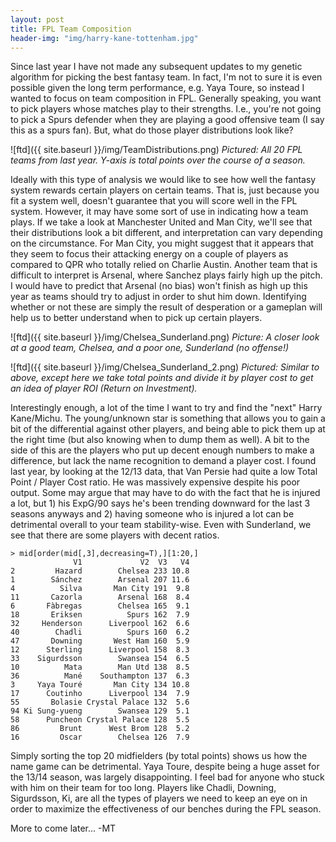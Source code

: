 ```yaml
---
layout: post
title: FPL Team Composition
header-img: "img/harry-kane-tottenham.jpg"
---
```


Since last year I have not made any subsequent updates to my genetic algorithm for picking the best fantasy team. In fact, I'm not to sure it is even possible given the long term performance, e.g. Yaya Toure, so instead I wanted to focus on team composition in FPL. Generally speaking, you want to pick players whose matches play to their strengths. I.e., you're not going to pick a Spurs defender when they are playing a good offensive team (I say this as a spurs fan). But, what do those player distributions look like?

![ftd]({{ site.baseurl }}/img/TeamDistributions.png)
*Pictured: All 20 FPL teams from last year. Y-axis is total points over the course of a season.*

Ideally with this type of analysis we would like to see how well the fantasy system rewards certain players on certain teams. That is, just because you fit a system well, doesn't guarantee that you will score well in the FPL system. However, it may have some sort of use in indicating how a team plays. If we take a look at Manchester United and Man City, we'll see that their distributions look a bit different, and interpretation can vary depending on the circumstance. For Man City, you might suggest that it appears that they seem to focus their attacking energy on a couple of players as compared to QPR who totally relied on Charlie Austin. Another team that is difficult to interpret is Arsenal, where Sanchez plays fairly high up the pitch. I would have to predict that Arsenal (no bias) won't finish as high up this year as teams should try to adjust in order to shut him down. Identifying whether or not these are simply the result of desperation or a gameplan will help us to better understand when to pick up certain players.

![ftd]({{ site.baseurl }}/img/Chelsea_Sunderland.png)
*Picture: A closer look at a good team, Chelsea, and a poor one, Sunderland (no offense!)*

![ftd]({{ site.baseurl }}/img/Chelsea_Sunderland_2.png)
*Pictured: Similar to above, except here we take total points and divide it by player cost to get an idea of player ROI (Return on Investment).*

Interestingly enough, a lot of the time I want to try and find the "next" Harry Kane/Michu. The young/unknown star is something that allows you to gain a bit of the differential against other players, and being able to pick them up at the right time (but also knowing when to dump them as well). A bit to the side of this are the players who put up decent enough numbers to make a difference, but lack the name recognition to demand a player cost. I found last year, by looking at the 12/13 data, that Van Persie had quite a low Total Point / Player Cost ratio. He was massively expensive despite his poor output. Some may argue that may have to do with the fact that he is injured a lot, but 1) his ExpG/90 says he's been trending downward for the last 3 seasons anyways and 2) having someone who is injured a lot can be detrimental overall to your team stability-wise. Even with Sunderland, we see that there are some players with decent ratios.

```
> mid[order(mid[,3],decreasing=T),][1:20,]
              V1             V2  V3   V4
2         Hazard        Chelsea 233 10.8
1        Sánchez        Arsenal 207 11.6
4          Silva       Man City 191  9.8
11       Cazorla        Arsenal 168  8.4
6       Fàbregas        Chelsea 165  9.1
18       Eriksen          Spurs 162  7.9
32     Henderson      Liverpool 162  6.6
40        Chadli          Spurs 160  6.2
47       Downing       West Ham 160  5.9
12      Sterling      Liverpool 158  8.3
33    Sigurdsson        Swansea 154  6.5
10          Mata        Man Utd 138  8.5
36          Mané    Southampton 137  6.3
3     Yaya Touré       Man City 134 10.8
17      Coutinho      Liverpool 134  7.9
55       Bolasie Crystal Palace 132  5.6
94 Ki Sung-yueng        Swansea 129  5.1
58      Puncheon Crystal Palace 128  5.5
86         Brunt      West Brom 128  5.2
16         Oscar        Chelsea 126  7.9
```

Simply sorting the top 20 midfielders (by total points) shows us how the name game can be detrimental. Yaya Toure, despite being a huge asset for the 13/14 season, was largely disappointing. I feel bad for anyone who stuck with him on their team for too long. Players like Chadli, Downing, Sigurdsson, Ki, are all the types of players we need to keep an eye on in order to maximize the effectiveness of our benches during the FPL season.

More to come later...
-MT
